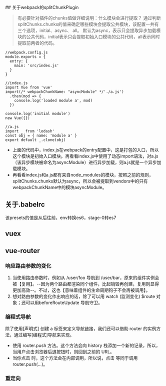 ## 关于webpack的splitChunkPlugin
> 有必要针对插件的chunks值做详细说明：什么模块会进行提取？
通过判断splitChunks.chunks的值来确定哪些模块会提取公共模块，该配置一共有三个选项，initial、async、 all。
默认为async，表示只会提取异步加载模块的公共代码，initial表示只会提取初始入口模块的公共代码，all表示同时提取前两者的代码。
```
//webpack.config.js
module.exports = {
  entry: {
    main: 'src/index.js'
  }
}

//index.js
import Vue from 'vue'
import(/* webpackChunkName: "asyncModule" */'./a.js')
  .then(mod => {
    console.log('loaded module a', mod)
  })

console.log('initial module')
new Vue({})

//a.js
import _ from 'lodash'
const obj = { name: 'module a' }
export default _.clone(obj)
```
- 上面的代码中，index.js在webpack的entry配置中，这是打包的入口，所以这个模块是初始入口模块。再看看index.js中使用了动态import语法，对a.js（该异步模块被命名为asyncModule）进行异步加载，则a.js就是一个异步加载模块。
- 再看看index.js和a.js都有来自node_modules的模块，按照之前的规则，splitChunks.chunks默认为async，所以会被提取到vendors中的只有webpackChunkName中的模块asyncModule。

## 关于.babelrc
该presets的值是从后往前，env转换es6，stage-0转es7

## vuex


## vue-router
### 响应路由参数的变化
1. 当使用路由参数时，例如从 /user/foo 导航到 /user/bar，原来的组件实例会被【复用】。--因为两个路由都渲染同个组件，比起销毁再创建，复用则显得更加高效--。不过，这也【意味着组件的生命周期钩子不会再被调用】。
2. 想对路由参数的变化作出响应的话，除了可以用 watch (监测变化) $route 对象；还可以用beforeRouteUpdate 导航守卫。

### 编程式导航
除了使用[声明式]	 <router-link> 创建 a 标签来定义导航链接，我们还可以借助 router 的实例方法，通过编写[编程式]导航来实现。
- 使用 router.push 方法。这个方法会向 history 栈添加一个新的记录，所以，当用户点击浏览器后退按钮时，则回到之前的 URL。
- 当你点击 <router-link> 时，这个方法会在内部调用，所以说，点击 <router-link :to="..."> 等同于调用 router.push(...)。

### 重定向







